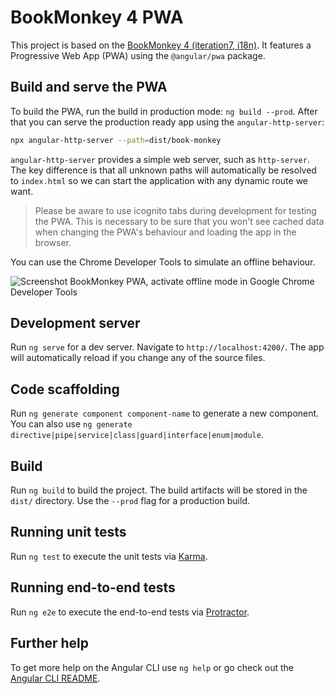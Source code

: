 # BookMonkey 4 PWA

This project is based on the [BookMonkey 4 (iteration7, i18n)](https://github.com/book-monkey4/iteration-7-i18n).
It features a Progressive Web App (PWA) using the `@angular/pwa` package.

## Build and serve the PWA

To build the PWA, run the build in production mode: `ng build --prod`. After that you can serve the production ready app using the `angular-http-server`:

```bash
npx angular-http-server --path=dist/book-monkey
```

`angular-http-server` provides a simple web server, such as `http-server`.
The key difference is that all unknown paths will automatically be resolved to `index.html` so we can start the application with any dynamic route we want.

> Please be aware to use icognito tabs during development for testing the PWA. This is necessary to be sure that you won't see cached data when changing the PWA's behaviour and loading the app in the browser.

You can use the Chrome Developer Tools to simulate an offline behaviour.

![Screenshot BookMonkey PWA, activate offline mode in Google Chrome Developer Tools](assets/bm-pwa-offline.png)


## Development server

Run `ng serve` for a dev server. Navigate to `http://localhost:4200/`. The app will automatically reload if you change any of the source files.

## Code scaffolding

Run `ng generate component component-name` to generate a new component. You can also use `ng generate directive|pipe|service|class|guard|interface|enum|module`.

## Build

Run `ng build` to build the project. The build artifacts will be stored in the `dist/` directory. Use the `--prod` flag for a production build.

## Running unit tests

Run `ng test` to execute the unit tests via [Karma](https://karma-runner.github.io).

## Running end-to-end tests

Run `ng e2e` to execute the end-to-end tests via [Protractor](http://www.protractortest.org/).

## Further help

To get more help on the Angular CLI use `ng help` or go check out the [Angular CLI README](https://github.com/angular/angular-cli/blob/master/README.md).
